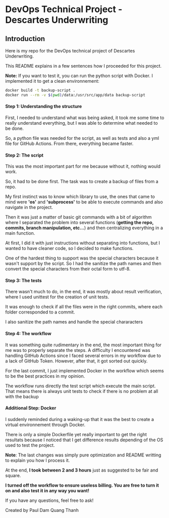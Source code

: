 # DevOps Technical Project - Descartes Underwriting

## Introduction
Here is my repo for the DevOps technical project of Descartes Underwriting.

This README explains in a few sentences how I proceeded for this project.

**Note:** If you want to test it, you can run the python script with Docker. I implemented it to get a clean environnement:

```bash
docker build -t backup-script .
docker run --rm -v $(pwd)/data:/usr/src/app/data backup-script
```

#### Step 1: Understanding the structure
First, I needed to understand what was being asked, it took me some time to really understand everything, but I was able to determine what needed to be done.

So, a python file was needed for the script, as well as tests and also a yml file for GitHub Actions.
From there, everything became faster.


#### Step 2: The script
This was the most important part for me because without it, nothing would work.

So, it had to be done first. The task was to create a backup of files from a repo.

My first instinct was to know which library to use, the ones that came to mind were **'os'** and **'subprocess'** to be able to execute commands and also navigate in the project.

Then it was just a matter of basic git commands with a bit of algorithm where I separated the problem into several functions (**getting the repo, commits, branch manipulation, etc...**) and then centralizing everything in a main function.

At first, I did it with just instructions without separating into functions, but I wanted to have cleaner code, so I decided to make functions.

One of the hardest thing to support was the special characters because it wasn't support by the script. So I had the sanitize the path names and then convert the special characters from their octal form to utf-8.

#### Step 3: The tests
There wasn't much to do, in the end, it was mostly about result verification, where I used unittest for the creation of unit tests.

It was enough to check if all the files were in the right commits, where each folder corresponded to a commit.

I also sanitize the path names and handle the special chararacters

#### Step 4: The workflow
It was something quite rudimentary in the end, the most important thing for me was to properly separate the steps. A difficulty I encountered was handling GitHub Actions since I faced several errors in my workflow due to a lack of GitHub Token. However, after that, it got sorted out quickly.

For the last commit, I just implemented Docker in the workflow which seems to be the best practices in my opinion.

The workflow runs directly the test script which execute the main script. That means there is always unit tests to check if there is no problem at all with the backup

#### Additional Step: Docker

I suddenly reminded during a waking-up that it was the best to create a virtual environnement through Docker.

There is only a simple Dockerfile yet really important to get the right resultats because I noticed that I get difference results depending of the OS used to test the project.

**Note**: The last changes was simply pure optimization and README writting to explain you how I process it. 

At the end, **I took between 2 and 3 hours** just as suggested to be fair and square.

**I turned off the workflow to ensure useless billing. You are free to turn it on and also test it in any way you want!**


If you have any questions, feel free to ask!

Created by Paul Dam Quang Thanh

